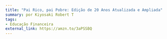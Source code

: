 ```yaml
---
title: "Pai Rico, pai Pobre: Edição de 20 Anos Atualizada e Ampliada"
summary: por Kiyosaki Robert T
tags:
- Educação Financeira
external_link: https://amzn.to/3aPSSBQ
---
```

